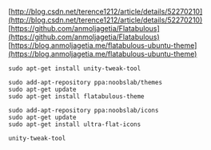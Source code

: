 

[http://blog.csdn.net/terence1212/article/details/52270210](http://blog.csdn.net/terence1212/article/details/52270210)    
[https://github.com/anmoljagetia/Flatabulous](https://github.com/anmoljagetia/Flatabulous)     
[https://blog.anmoljagetia.me/flatabulous-ubuntu-theme](https://blog.anmoljagetia.me/flatabulous-ubuntu-theme)     


```shell
sudo apt-get install unity-tweak-tool 

sudo add-apt-repository ppa:noobslab/themes
sudo apt-get update
sudo apt-get install flatabulous-theme

sudo add-apt-repository ppa:noobslab/icons
sudo apt-get update
sudo apt-get install ultra-flat-icons

unity-tweak-tool
```






